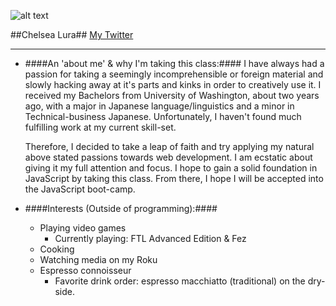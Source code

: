 ![alt text]("http://i62.tinypic.com/35k97dl.png" "Hello ^_^")

##Chelsea Lura##
[My Twitter](https://twitter.com/ChelsLura "Chelsea Lura's Twitter Page")
____

+ ####An 'about me' & why I'm taking this class:####
     I have always had a passion for taking a seemingly incomprehensible or foreign material and slowly hacking away at it's parts and kinks in order to creatively use it. I received my Bachelors from University of Washington, about two years ago, with a major in Japanese language/linguistics and a minor in Technical-business Japanese. Unfortunately, I haven't found much fulfilling work at my current skill-set. 

    Therefore, I decided to take a leap of faith and try applying my natural above stated passions towards web development. I am ecstatic about giving it my full attention and focus. I hope to gain a solid foundation in JavaScript by taking this class. From there, I hope I will be accepted into the JavaScript boot-camp. 

+ ####Interests (Outside of programming):####
	- Playing video games
		- Currently playing: FTL Advanced Edition & Fez
	- Cooking
	- Watching media on my Roku
	- Espresso connoisseur
		- Favorite drink order: espresso macchiatto (traditional) on the dry-side.  